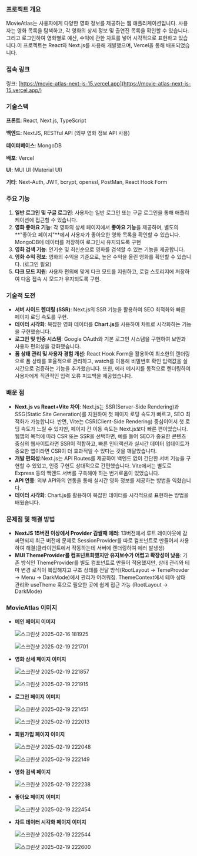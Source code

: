 ### 프로젝트 개요

MovieAtlas는 사용자에게 다양한 영화 정보를 제공하는 웹 애플리케이션입니다. 사용자는 영화 목록을 탐색하고, 각 영화의 상세 정보 및 출연진 목록을 확인할 수 있습니다. 그리고 로그인하여 영화별로 예산, 수익에 관한 차트를 넣어 시각적으로 표현하고 있습니다.이 프로젝트는 React와 Next.js를 사용해 개발했으며, Vercel을 통해 배포되었습니다.

### 접속 링크

링크: [https://movie-atlas-next-js-15.vercel.app](https://movie-atlas-next-js-15.vercel.app/)

### 기술스택

**프론트**: React, Next.js, TypeScript

**백엔드**: NextJS, RESTful API (외부 영화 정보 API 사용)

**데이터베이스**: MongoDB

**배포**: Vercel

**UI**: MUI UI (Material UI)

**기타**: Next-Auth, JWT, bcrypt, openssl, PostMan, React Hook Form

### **주요 기능**

1. **일반 로그인 및 구글 로그인**: 사용자는 일반 로그인 또는 구글 로그인을 통해 애플리케이션에 접근할 수 있습니다.
2. **영화 좋아요 기능**: 각 영화의 상세 페이지에서 **좋아요 기능**을 제공하며, 별도의 **"좋아요 페이지"**에서 사용자가 좋아요한 영화 목록을 확인할 수 있습니다. MongoDB에 데이터를 저장하여 로그인시 유지되도록 구현
3. **영화 검색 기능**: 인기순 및 최신순으로 영화를 검색할 수 있는 기능을 제공합니다.
4. **영화 수익 정보**: 영화의 수익을 기준으로, 높은 수익을 올린 영화를 확인할 수 있습니다. (로그인 필요)
5. **다크 모드 지원**: 사용자 편의에 맞게 다크 모드를 지원하고, 로컬 스토리지에 저장하여 다음 접속 시 모드가 유지되도록 구현.

### **기술적 도전**

- **서버 사이드 렌더링 (SSR)**: Next.js의 SSR 기능을 활용하여 SEO 최적화와 빠른 페이지 로딩 속도를 구현.
- **데이터 시각화**: 복잡한 영화 데이터를 **Chart.js**를 사용하여 차트로 시각화하는 기능을 구현했습니다.
- **로그인 및 인증 시스템**: Google OAuth와 기본 로그인 시스템을 구현하여 보안과 사용자 편의성을 강화했습니다.
- **폼 상태 관리 및 사용자 경험 개선**: React Hook Form을 활용하여 최소한의 렌더링으로 폼 상태를 효율적으로 관리하고, watch를 이용해 비밀번호 확인 입력값을 실시간으로 검증하는 기능을 추가했습니다. 또한, 에러 메시지를 동적으로 렌더링하여 사용자에게 직관적인 입력 오류 피드백을 제공했습니다.
### **배운 점**

- **Next.js vs React+Vite 차이**: Next.js는 SSR(Server-Side Rendering)과 SSG(Static Site Generation)를 지원하여 첫 페이지 로딩 속도가 빠르고, SEO 최적화가 가능합니다. 반면, Vite는 CSR(Client-Side Rendering) 중심이어서 첫 로딩 속도가 느릴 수 있지만, 페이지 간 이동 속도는 Next.js보다 빠른 편이었습니다.웹앱의 목적에 따라 CSR 또는 SSR을 선택하면, 예를 들어 SEO가 중요한 콘텐츠 중심의 웹사이트라면 SSR이 적합하고, 빠른 인터랙션과 실시간 데이터 업데이트가 중요한 앱이라면 CSR이 더 효과적일 수 있다는 것을 깨달았습니다.
- **개발 편의성**:Next.js는 API Routes를 제공하여 백엔드 없이 간단한 서버 기능을 구현할 수 있었고, 인증 구현도 상대적으로 간편했습니다. Vite에서는 별도로 Express 등의 백엔드 서버를 구축해야 하는 번거로움이 있었습니다.
- **API 연동**: 외부 API와의 연동을 통해 실시간 영화 정보를 제공하는 방법을 익혔습니다.
- **데이터 시각화**: Chart.js를 활용하여 복잡한 데이터를 시각적으로 표현하는 방법을 배웠습니다.

### **문제점 및 해결 방법**
- **NextJS 15버전 이상에서 Provider 감쌀때 에러**: 13버전에서 루트 레이아웃에 감싸면되지 최근 버전에 문제로 SessionProvider를 따로 컴포넌트로 만들어서 사용하여 해결(클라이언트에서 작동하는데 서버에 랜더링하여 에러 발생생) 
- **MUI ThemeProvider를 컴포넌트화했지만 유지보수가 어렵고 확장성이 낮음**: 기존 방식인 ThemeProvider를 별도 컴포넌트로 만들어 적용했지만, 상태 관리와 테마 변경 로직이 복잡해지고 구조 상태를 전달 방식(RootLayout -> TemeProvder -> Menu -> DarkMode)에서 관리가 어려워짐. ThemeContext에서 테마 상태 관리와 useTheme 훅으로 필요한 곳에 쉽게 접근 가능 (RootLayout ->  DarkMode)


### MovieAtlas 이미지

- **메인 페이지 이미지**

    ![스크린샷 2025-02-16 181925](https://github.com/user-attachments/assets/1d4ccf6f-cf02-434c-8e01-d21741dddb55)

    ![스크린샷 2025-02-19 221701](https://github.com/user-attachments/assets/ba2d6d80-fcac-480a-b828-3ee088e62254)

- **영화 상세 페이지 이미지**
    
    ![스크린샷 2025-02-19 221857](https://github.com/user-attachments/assets/ff40f3c7-509f-410a-99f7-83fb45732d29)

    ![스크린샷 2025-02-19 221915](https://github.com/user-attachments/assets/e4e0c22b-a44e-457b-9a89-4e2181455a37)

- **로그인 페이지 이미지**
    
    ![스크린샷 2025-02-19 221451](https://github.com/user-attachments/assets/34726f63-534d-4351-88e5-e623e983880c)

    ![스크린샷 2025-02-19 222013](https://github.com/user-attachments/assets/e809ccae-be15-4701-bee8-471b013b2f1c)


- **회원가입 페이지 이미지**

    ![스크린샷 2025-02-19 222048](https://github.com/user-attachments/assets/9aeff410-d7d9-4161-afd3-f825fa766549)

    ![스크린샷 2025-02-19 222149](https://github.com/user-attachments/assets/2cb28a3b-efeb-47ae-87db-daef833bb3b6)

- **영화 검색 페이지**
    
    ![스크린샷 2025-02-19 222238](https://github.com/user-attachments/assets/d3a93dc3-62a4-4c14-b1fd-655f7a88ca0f)


- **좋아요 페이지 이미지**

    ![스크린샷 2025-02-19 222454](https://github.com/user-attachments/assets/239f6e22-128d-4d23-8c59-de5106e57add)

- **차트 데이터 시각화 페이지 이미지**

    ![스크린샷 2025-02-19 222544](https://github.com/user-attachments/assets/e5ffdd84-5834-4f1f-a551-b704bb6ce5e3)

    ![스크린샷 2025-02-19 222600](https://github.com/user-attachments/assets/0eeaf4ed-bacb-4d98-8b2d-ff457fd597d8)

